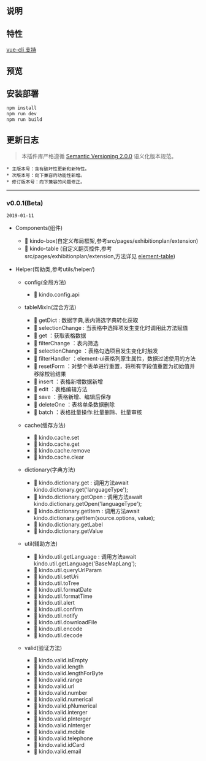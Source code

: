## 说明

## 特性

[vue-cli 支持](https://cli.vuejs.org/)

## 预览

## 安装部署

```sh
npm install
npm run dev
npm run build
```

## 更新日志

> 本插件库严格遵循 [Semantic Versioning 2.0.0](http://semver.org/lang/zh-CN/) 语义化版本规范。

```
* 主版本号：含有破坏性更新和新特性。
* 次版本号：向下兼容的功能性新增。
* 修订版本号：向下兼容的问题修正。
```

---

### v0.0.1(Beta)

`2019-01-11`

- Components(组件)

  - 🌟 kindo-box(自定义布局框架,参考src/pages/exhibitionplan/extension)
  - 🌟 kindo-table (自定义翻页控件,参考src/pages/exhibitionplan/extension,方法详见 [element-table](http://element.eleme.io/#/zh-CN/component/table))

- Helper(帮助类,参考utils/helper/)

  - config(全局方法)

    - 🌟 kindo.config.api

  - tableMixIn(混合方法)

    - 🌟 getDict         : 数据字典,表内筛选字典转化获取
    - 🌟 selectionChange : 当表格中选择项发生变化时调用此方法赋值
    - 🌟 get             ：获取表格数据
    - 🌟 filterChange    ：表内筛选
    - 🌟 selectionChange ：表格勾选项目发生变化时触发
    - 🌟 filterHandler   ：element-ui表格列原生属性，数据过滤使用的方法
    - 🌟 resetForm       ：对整个表单进行重置，将所有字段值重置为初始值并移除校验结果
    - 🌟 insert          ：表格新增数据新增
    - 🌟 edit            ：表格编辑方法
    - 🌟 save            ：表格新增、编辑后保存
    - 🌟 deleteOne       ：表格单条数据删除
    - 🌟 batch           ：表格批量操作:批量删除、批量审核

  - cache(缓存方法)

    - 🌟 kindo.cache.set
    - 🌟 kindo.cache.get
    - 🌟 kindo.cache.remove
    - 🌟 kindo.cache.clear

  - dictionary(字典方法)

    - 🌟 kindo.dictionary.get         : 调用方法await kindo.dictionary.get('languageType');
    - 🌟 kindo.dictionary.getOpen     : 调用方法await kindo.dictionary.getOpen('languageType');
    - 🌟 kindo.dictionary.getItem     : 调用方法await kindo.dictionary.getItem(source.options, value);
    - 🌟 kindo.dictionary.getLabel
    - 🌟 kindo.dictionary.getValue

  - util(辅助方法)

    - 🌟 kindo.util.getLanguage       : 调用方法await kindo.util.getLanguage('BaseMapLang');
    - 🌟 kindo.util.queryUrlParam
    - 🌟 kindo.util.setUri
    - 🌟 kindo.util.toTree
    - 🌟 kindo.util.formatDate
    - 🌟 kindo.util.formatTime
    - 🌟 kindo.util.alert
    - 🌟 kindo.util.confirm
    - 🌟 kindo.util.notify
    - 🌟 kindo.util.downloadFile
    - 🌟 kindo.util.encode
    - 🌟 kindo.util.decode

  - valid(验证方法)

    - 🌟 kindo.valid.isEmpty
    - 🌟 kindo.valid.length
    - 🌟 kindo.valid.lengthForByte
    - 🌟 kindo.valid.range
    - 🌟 kindo.valid.url
    - 🌟 kindo.valid.number
    - 🌟 kindo.valid.numerical
    - 🌟 kindo.valid.pNumerical
    - 🌟 kindo.valid.interger
    - 🌟 kindo.valid.pInterger
    - 🌟 kindo.valid.nInterger
    - 🌟 kindo.valid.mobile
    - 🌟 kindo.valid.telephone
    - 🌟 kindo.valid.idCard
    - 🌟 kindo.valid.email
